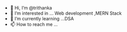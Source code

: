 - 👋 Hi, I’m @trithanka
- 👀 I’m interested in ... Web development ,MERN Stack
- 🌱 I’m currently learning ...DSA
- 📫 How to reach me ...

<!---
trithanka/trithanka is a ✨ special ✨ repository because its `README.md` (this file) appears on your GitHub profile.
You can click the Preview link to take a look at your changes.
--->
